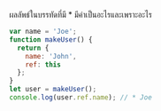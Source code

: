 ผลลัพธ์ในบรรทัดที่มี * มีค่าเป็นอะไรและเพราะอะไร

```js
var name = 'Joe';
function makeUser() {
  return {
    name: 'John',
    ref: this
  };
}
let user = makeUser();
console.log(user.ref.name); // * Joe
```